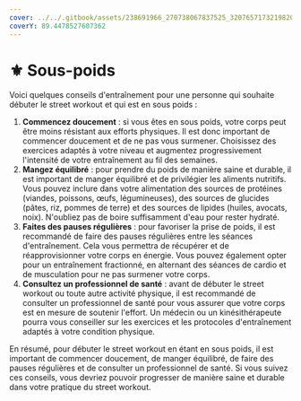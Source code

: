```yaml
---
cover: ../../.gitbook/assets/238691966_270738067837525_3207657173219820205_n (1).jpg
coverY: 89.4478527607362
---
```


# ⚜ Sous-poids

Voici quelques conseils d'entraînement pour une personne qui souhaite débuter le street workout et qui est en sous poids :

1. **Commencez doucement** : si vous êtes en sous poids, votre corps peut être moins résistant aux efforts physiques. Il est donc important de commencer doucement et de ne pas vous surmener. Choisissez des exercices adaptés à votre niveau et augmentez progressivement l'intensité de votre entraînement au fil des semaines.
2. **Mangez équilibré** : pour prendre du poids de manière saine et durable, il est important de manger équilibré et de privilégier les aliments nutritifs. Vous pouvez inclure dans votre alimentation des sources de protéines (viandes, poissons, œufs, légumineuses), des sources de glucides (pâtes, riz, pommes de terre) et des sources de lipides (huiles, avocats, noix). N'oubliez pas de boire suffisamment d'eau pour rester hydraté.
3. **Faites des pauses régulières** : pour favoriser la prise de poids, il est recommandé de faire des pauses régulières entre les séances d'entraînement. Cela vous permettra de récupérer et de réapprovisionner votre corps en énergie. Vous pouvez également opter pour un entraînement fractionné, en alternant des séances de cardio et de musculation pour ne pas surmener votre corps.
4. **Consultez un professionnel de santé** : avant de débuter le street workout ou toute autre activité physique, il est recommandé de consulter un professionnel de santé pour vous assurer que votre corps est en mesure de soutenir l'effort. Un médecin ou un kinésithérapeute pourra vous conseiller sur les exercices et les protocoles d'entraînement adaptés à votre condition physique.

En résumé, pour débuter le street workout en étant en sous poids, il est important de commencer doucement, de manger équilibré, de faire des pauses régulières et de consulter un professionnel de santé. Si vous suivez ces conseils, vous devriez pouvoir progresser de manière saine et durable dans votre pratique du street workout.
